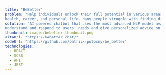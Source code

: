 ```yaml
---
title: "BeBetter"
problem: "Help individuals unlock their full potential in various areas of their lives such as 
health, career, and personal life. Many people struggle with finding direction and purpose in their lives."
solution: "AI-powered chatbot that uses the most advanced NLP model available. That enables it to 
understand and respond to users' needs and give personalized advice on any topic."
thumbnail: images/bebetter-thumbnail.png
siteUrl: "https://bebetter.chat/"
codeUrl: "https://github.com/patrick-potocny/be_better"
technologies:
  - REACT
  - SCSS
  - API
  - JEST
---
```

